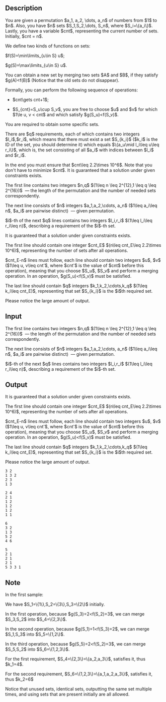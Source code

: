 ## Description

<div><p>You are given a permutation $a_1, a_2, \dots, a_n$ of numbers from $1$ to $n$. Also, you have $n$ sets $S_1,S_2,\dots, S_n$, where $S_i=\{a_i\}$. Lastly, you have a variable $cnt$, representing the current number of sets. Initially, $cnt = n$.</p><p>We define two kinds of functions on sets:</p><p>$f(S)=\min\limits_{u\in S} u$;</p><p>$g(S)=\max\limits_{u\in S} u$.</p><p>You can obtain a new set by merging two sets $A$ and $B$, if they satisfy $g(A)&lt;f(B)$ (Notice that the old sets do not disappear).</p><p>Formally, you can perform the following sequence of operations:</p><ul><li><p>$cnt\gets cnt+1$;</p></li><li><p>$S_{cnt}=S_u\cup S_v$, you are free to choose $u$ and $v$ for which $1\le u, v &lt; cnt$ and which satisfy $g(S_u)&lt;f(S_v)$.</p></li></ul><p>You are required to obtain some specific sets.</p><p>There are $q$ requirements, each of which contains two integers $l_i$,$r_i$, which means that there must exist a set $S_{k_i}$ ($k_i$ is the ID of the set, you should determine it) which equals $\{a_u\mid l_i\leq u\leq r_i\}$, which is, the set consisting of all $a_i$ with indices between $l_i$ and $r_i$.</p><p>In the end you must ensure that $cnt\leq 2.2\times 10^6$. Note that you <span class="tex-font-style-bf">don't</span> have to minimize $cnt$. It is guaranteed that a solution under given constraints exists.</p></div><div class="input-specification"><p>The first line contains two integers $n,q$ $(1\leq n \leq 2^{12},1 \leq q \leq 2^{16})$ &nbsp;— the length of the permutation and the number of needed sets correspondently.</p><p>The next line consists of $n$ integers $a_1,a_2,\cdots, a_n$ ($1\leq a_i\leq n$, $a_i$ are pairwise distinct) &nbsp;— given permutation.</p><p>$i$-th of the next $q$ lines contains two integers $l_i,r_i$ $(1\leq l_i\leq r_i\leq n)$, describing a requirement of the $i$-th set.</p></div><div class="output-specification"><p>It is guaranteed that a solution under given constraints exists.</p><p>The first line should contain one integer $cnt_E$ $(n\leq cnt_E\leq 2.2\times 10^6)$, representing the number of sets after all operations.</p><p>$cnt_E-n$ lines must follow, each line should contain two integers $u$, $v$ ($1\leq u, v\leq cnt'$, where $cnt'$ is the value of $cnt$ before this operation), meaning that you choose $S_u$, $S_v$ and perform a merging operation. In an operation, $g(S_u)&lt;f(S_v)$ must be satisfied.</p><p>The last line should contain $q$ integers $k_1,k_2,\cdots,k_q$ $(1\leq k_i\leq cnt_E)$, representing that set $S_{k_i}$ is the $i$th required set.</p><p><span class="tex-font-style-bf">Please notice the large amount of output.</span></p></div>

## Input

<p>The first line contains two integers $n,q$ $(1\leq n \leq 2^{12},1 \leq q \leq 2^{16})$ &nbsp;— the length of the permutation and the number of needed sets correspondently.</p><p>The next line consists of $n$ integers $a_1,a_2,\cdots, a_n$ ($1\leq a_i\leq n$, $a_i$ are pairwise distinct) &nbsp;— given permutation.</p><p>$i$-th of the next $q$ lines contains two integers $l_i,r_i$ $(1\leq l_i\leq r_i\leq n)$, describing a requirement of the $i$-th set.</p>

## Output

<p>It is guaranteed that a solution under given constraints exists.</p><p>The first line should contain one integer $cnt_E$ $(n\leq cnt_E\leq 2.2\times 10^6)$, representing the number of sets after all operations.</p><p>$cnt_E-n$ lines must follow, each line should contain two integers $u$, $v$ ($1\leq u, v\leq cnt'$, where $cnt'$ is the value of $cnt$ before this operation), meaning that you choose $S_u$, $S_v$ and perform a merging operation. In an operation, $g(S_u)&lt;f(S_v)$ must be satisfied.</p><p>The last line should contain $q$ integers $k_1,k_2,\cdots,k_q$ $(1\leq k_i\leq cnt_E)$, representing that set $S_{k_i}$ is the $i$th required set.</p><p><span class="tex-font-style-bf">Please notice the large amount of output.</span></p>





```input1
3 2
1 3 2
2 3
1 3
```




```input2
2 4
2 1
1 2
1 2
1 2
1 1
```




```output1
6
3 2
1 3
5 2
4 6
```




```output2
5
2 1
2 1
2 1
5 3 3 1
```



## Note

<p>In the first sample:</p><p>We have $S_1=\{1\},S_2=\{3\},S_3=\{2\}$ initially.</p><p>In the first operation, because $g(S_3)=2&lt;f(S_2)=3$, we can merge $S_3,S_2$ into $S_4=\{2,3\}$.</p><p>In the second operation, because $g(S_1)=1&lt;f(S_3)=2$, we can merge $S_1,S_3$ into $S_5=\{1,2\}$.</p><p>In the third operation, because $g(S_5)=2&lt;f(S_2)=3$, we can merge $S_5,S_2$ into $S_6=\{1,2,3\}$.</p><p>For the first requirement, $S_4=\{2,3\}=\{a_2,a_3\}$, satisfies it, thus $k_1=4$.</p><p>For the second requirement, $S_6=\{1,2,3\}=\{a_1,a_2,a_3\}$, satisfies it, thus $k_2=6$</p><p>Notice that unused sets, identical sets, outputting the same set multiple times, and using sets that are present initially are all allowed.</p>
